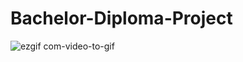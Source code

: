 # Bachelor-Diploma-Project




![ezgif com-video-to-gif](https://github.com/Dayana-23/Bachelor-Diploma-Project/assets/71818702/7035f482-3bd0-4564-95e9-569759a91f4e)
